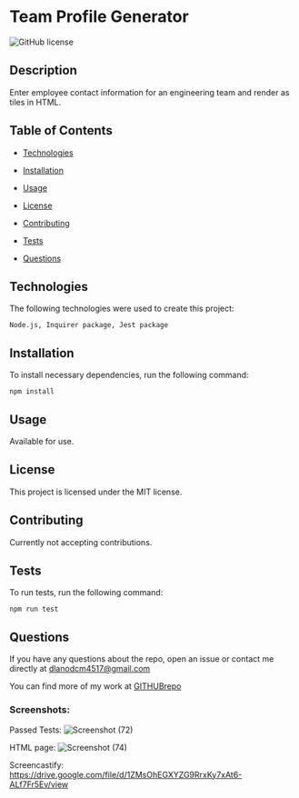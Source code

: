 # Team Profile Generator
![GitHub license](https://img.shields.io/badge/license-MIT-blue.svg)

## Description

Enter employee contact information for an engineering team and render as tiles in HTML.

## Table of Contents

* [Technologies](#technologies)

* [Installation](#installation)

* [Usage](#usage)

* [License](#license)

* [Contributing](#contributing)

* [Tests](#tests)

* [Questions](#questions)


## Technologies

The following technologies were used to create this project:

```
Node.js, Inquirer package, Jest package
```

## Installation

To install necessary dependencies, run the following command:

```
npm install
```

## Usage

Available for use.

## License

This project is licensed under the MIT license.

## Contributing

Currently not accepting contributions.

## Tests

To run tests, run the following command:

```
npm run test
```

## Questions

If you have any questions about the repo, open an issue or contact me directly at dlanodcm4517@gmail.com

You can find more of my work at [GITHUBrepo](https://github.com/lisamcgautier)

### Screenshots: 
Passed Tests:
![Screenshot (72)](https://user-images.githubusercontent.com/62854999/92528034-108ac480-f1f6-11ea-9dfc-697a6b5acbb6.png)

HTML page:
![Screenshot (74)](https://user-images.githubusercontent.com/62854999/92528102-31ebb080-f1f6-11ea-83d4-7df1058041c1.png)

Screencastify:
https://drive.google.com/file/d/1ZMsOhEGXYZG9RrxKy7xAt6-ALf7Fr5Ev/view
